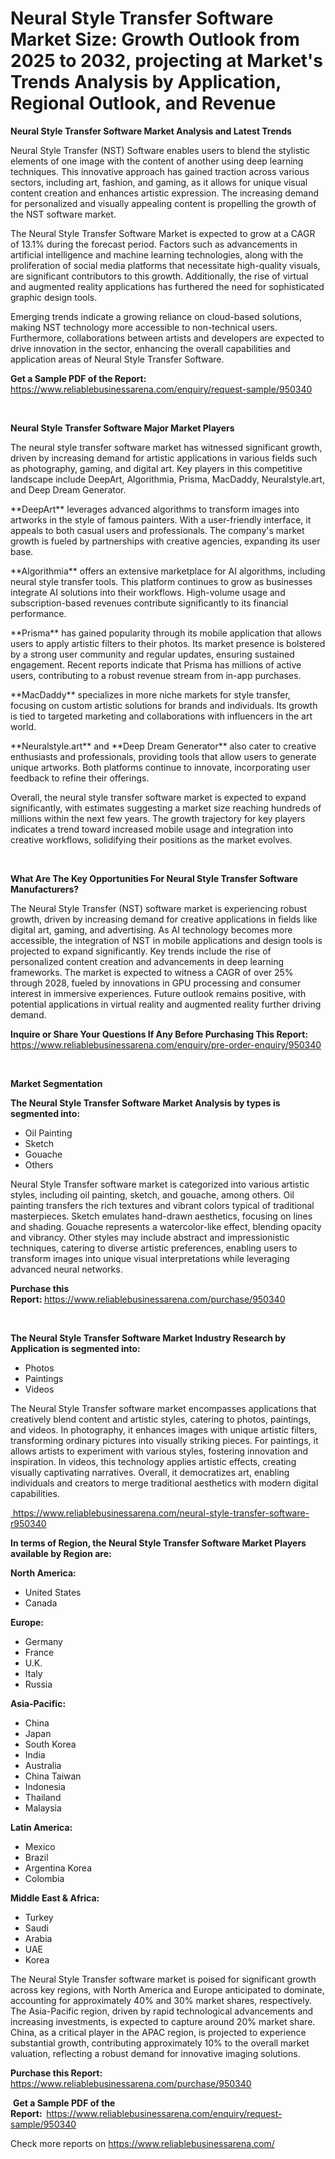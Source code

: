 <p><h1>Neural Style Transfer Software Market Size: Growth Outlook from 2025 to 2032, projecting at Market's Trends Analysis by Application, Regional Outlook, and Revenue</h1></p><p><strong>Neural Style Transfer Software Market Analysis and Latest Trends</strong></p>
<p><p>Neural Style Transfer (NST) Software enables users to blend the stylistic elements of one image with the content of another using deep learning techniques. This innovative approach has gained traction across various sectors, including art, fashion, and gaming, as it allows for unique visual content creation and enhances artistic expression. The increasing demand for personalized and visually appealing content is propelling the growth of the NST software market.</p><p>The Neural Style Transfer Software Market is expected to grow at a CAGR of 13.1% during the forecast period. Factors such as advancements in artificial intelligence and machine learning technologies, along with the proliferation of social media platforms that necessitate high-quality visuals, are significant contributors to this growth. Additionally, the rise of virtual and augmented reality applications has furthered the need for sophisticated graphic design tools. </p><p>Emerging trends indicate a growing reliance on cloud-based solutions, making NST technology more accessible to non-technical users. Furthermore, collaborations between artists and developers are expected to drive innovation in the sector, enhancing the overall capabilities and application areas of Neural Style Transfer Software.</p></p>
<p><strong>Get a Sample PDF of the Report:&nbsp;</strong> <a href="https://www.reliablebusinessarena.com/enquiry/request-sample/950340?utm_campaign=2482&utm_medium=2&utm_source=Github&utm_content=ia&utm_term=07032025&utm_id=neural-style-transfer-software">https://www.reliablebusinessarena.com/enquiry/request-sample/950340</a></p>
<p>&nbsp;</p>
<p><strong>Neural Style Transfer Software Major Market Players</strong></p>
<p><p>The neural style transfer software market has witnessed significant growth, driven by increasing demand for artistic applications in various fields such as photography, gaming, and digital art. Key players in this competitive landscape include DeepArt, Algorithmia, Prisma, MacDaddy, Neuralstyle.art, and Deep Dream Generator.</p><p>**DeepArt** leverages advanced algorithms to transform images into artworks in the style of famous painters. With a user-friendly interface, it appeals to both casual users and professionals. The company's market growth is fueled by partnerships with creative agencies, expanding its user base.</p><p>**Algorithmia** offers an extensive marketplace for AI algorithms, including neural style transfer tools. This platform continues to grow as businesses integrate AI solutions into their workflows. High-volume usage and subscription-based revenues contribute significantly to its financial performance.</p><p>**Prisma** has gained popularity through its mobile application that allows users to apply artistic filters to their photos. Its market presence is bolstered by a strong user community and regular updates, ensuring sustained engagement. Recent reports indicate that Prisma has millions of active users, contributing to a robust revenue stream from in-app purchases.</p><p>**MacDaddy** specializes in more niche markets for style transfer, focusing on custom artistic solutions for brands and individuals. Its growth is tied to targeted marketing and collaborations with influencers in the art world.</p><p>**Neuralstyle.art** and **Deep Dream Generator** also cater to creative enthusiasts and professionals, providing tools that allow users to generate unique artworks. Both platforms continue to innovate, incorporating user feedback to refine their offerings.</p><p>Overall, the neural style transfer software market is expected to expand significantly, with estimates suggesting a market size reaching hundreds of millions within the next few years. The growth trajectory for key players indicates a trend toward increased mobile usage and integration into creative workflows, solidifying their positions as the market evolves.</p></p>
<p>&nbsp;</p>
<p><strong>What Are The Key Opportunities For Neural Style Transfer Software Manufacturers?</strong></p>
<p><p>The Neural Style Transfer (NST) software market is experiencing robust growth, driven by increasing demand for creative applications in fields like digital art, gaming, and advertising. As AI technology becomes more accessible, the integration of NST in mobile applications and design tools is projected to expand significantly. Key trends include the rise of personalized content creation and advancements in deep learning frameworks. The market is expected to witness a CAGR of over 25% through 2028, fueled by innovations in GPU processing and consumer interest in immersive experiences. Future outlook remains positive, with potential applications in virtual reality and augmented reality further driving demand.</p></p>
<p><strong>Inquire or Share Your Questions If Any Before Purchasing This Report:</strong> <a href="https://www.reliablebusinessarena.com/enquiry/pre-order-enquiry/950340?utm_campaign=2482&utm_medium=2&utm_source=Github&utm_content=ia&utm_term=07032025&utm_id=neural-style-transfer-software">https://www.reliablebusinessarena.com/enquiry/pre-order-enquiry/950340</a></p>
<p>&nbsp;</p>
<p><strong>Market Segmentation</strong></p>
<p><strong>The Neural Style Transfer Software Market Analysis by types is segmented into:</strong></p>
<p><ul><li>Oil Painting</li><li>Sketch</li><li>Gouache</li><li>Others</li></ul></p>
<p><p>Neural Style Transfer software market is categorized into various artistic styles, including oil painting, sketch, and gouache, among others. Oil painting transfers the rich textures and vibrant colors typical of traditional masterpieces. Sketch emulates hand-drawn aesthetics, focusing on lines and shading. Gouache represents a watercolor-like effect, blending opacity and vibrancy. Other styles may include abstract and impressionistic techniques, catering to diverse artistic preferences, enabling users to transform images into unique visual interpretations while leveraging advanced neural networks.</p></p>
<p><strong>Purchase this Report:&nbsp;</strong><a href="https://www.reliablebusinessarena.com/purchase/950340?utm_campaign=2482&utm_medium=2&utm_source=Github&utm_content=ia&utm_term=07032025&utm_id=neural-style-transfer-software">https://www.reliablebusinessarena.com/purchase/950340</a></p>
<p>&nbsp;</p>
<p><strong>The Neural Style Transfer Software Market Industry Research by Application is segmented into:</strong></p>
<p><ul><li>Photos</li><li>Paintings</li><li>Videos</li></ul></p>
<p><p>The Neural Style Transfer software market encompasses applications that creatively blend content and artistic styles, catering to photos, paintings, and videos. In photography, it enhances images with unique artistic filters, transforming ordinary pictures into visually striking pieces. For paintings, it allows artists to experiment with various styles, fostering innovation and inspiration. In videos, this technology applies artistic effects, creating visually captivating narratives. Overall, it democratizes art, enabling individuals and creators to merge traditional aesthetics with modern digital capabilities.</p></p>
<p><a href="https://www.reliablebusinessarena.com/neural-style-transfer-software-r950340?utm_campaign=2482&utm_medium=2&utm_source=Github&utm_content=ia&utm_term=07032025&utm_id=neural-style-transfer-software">&nbsp;https://www.reliablebusinessarena.com/neural-style-transfer-software-r950340</a></p>
<p><strong>In terms of Region, the Neural Style Transfer Software Market Players available by Region are:</strong></p>
<p>
    <p> <strong> North America: </strong>
        <ul>
            <li>United States</li>
            <li>Canada</li>
        </ul>
        </p> 
    <p> <strong> Europe: </strong>
        <ul>
            <li>Germany</li>
            <li>France</li>
            <li>U.K.</li>
            <li>Italy</li>
            <li>Russia</li>
        </ul>
        </p> 
    <p> <strong> Asia-Pacific: </strong>
        <ul>
            <li>China</li>
            <li>Japan</li>
            <li>South Korea</li>
            <li>India</li>
            <li>Australia</li>
            <li>China Taiwan</li>
            <li>Indonesia</li>
            <li>Thailand</li>
            <li>Malaysia</li>
        </ul>
        </p> 
    <p> <strong> Latin America: </strong>
        <ul>
            <li>Mexico</li>
            <li>Brazil</li>
            <li>Argentina Korea</li>
            <li>Colombia</li>
        </ul>
        </p> 
    <p> <strong> Middle East & Africa: </strong>
        <ul>
            <li>Turkey</li>
            <li>Saudi</li>
            <li>Arabia</li>
            <li>UAE</li>
            <li>Korea</li>
        </ul>
    </p>
    </p>
<p><p>The Neural Style Transfer software market is poised for significant growth across key regions, with North America and Europe anticipated to dominate, accounting for approximately 40% and 30% market shares, respectively. The Asia-Pacific region, driven by rapid technological advancements and increasing investments, is expected to capture around 20% market share. China, as a critical player in the APAC region, is projected to experience substantial growth, contributing approximately 10% to the overall market valuation, reflecting a robust demand for innovative imaging solutions.</p></p>
<p><strong>Purchase this Report: </strong><a href="https://www.reliablebusinessarena.com/purchase/950340?utm_campaign=2482&utm_medium=2&utm_source=Github&utm_content=ia&utm_term=07032025&utm_id=neural-style-transfer-software">https://www.reliablebusinessarena.com/purchase/950340</a></p>
<p>&nbsp;<strong>Get a Sample PDF of the Report:&nbsp;&nbsp;</strong><a href="https://www.reliablebusinessarena.com/enquiry/request-sample/950340?utm_campaign=2482&utm_medium=2&utm_source=Github&utm_content=ia&utm_term=07032025&utm_id=neural-style-transfer-software">https://www.reliablebusinessarena.com/enquiry/request-sample/950340</a></p>
<p><strong></strong></p>
<p>Check more reports on <a href="https://www.reliablebusinessarena.com/?utm_campaign=2482&utm_medium=2&utm_source=Github&utm_content=ia&utm_term=07032025&utm_id=neural-style-transfer-software">https://www.reliablebusinessarena.com/</a></p>